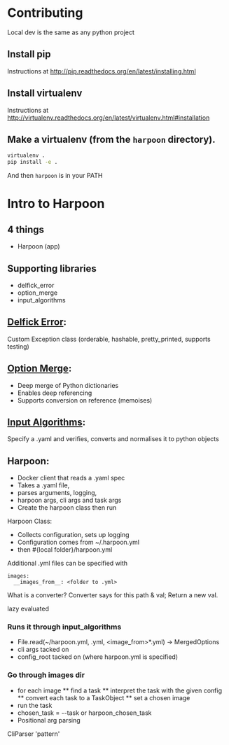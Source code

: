 # Contributing
Local dev is the same as any python project

## Install pip
Instructions at http://pip.readthedocs.org/en/latest/installing.html

## Install virtualenv
Instructions at http://virtualenv.readthedocs.org/en/latest/virtualenv.html#installation

## Make a virtualenv (from the `harpoon` directory).
``` bash
virtualenv .
pip install -e .
```

And then `harpoon` is in your PATH

# Intro to Harpoon

## 4 things
* Harpoon (app)
## Supporting libraries
* delfick_error
* option_merge
* input_algorithms

## [Delfick Error](https://github.com/delfick/delfick_error):
Custom Exception class (orderable, hashable, pretty_printed, supports testing)

## [Option Merge](https://github.com/delfick/option_merge):
* Deep merge of Python dictionaries
* Enables deep referencing
* Supports conversion on reference (memoises)

## [Input Algorithms](https://github.com/delfick/input_algorithms):
Specify a .yaml and verifies, converts and normalises it to python objects

## Harpoon:
* Docker client that reads a .yaml spec
* Takes a .yaml file,
* parses arguments, logging,
* harpoon args, cli args and task args
* Create the harpoon class then run

Harpoon Class:
* Collects configuration, sets up logging
* Configuration comes from ~/.harpoon.yml
* then #{local folder}/harpoon.yml

Additional .yml files can be specified with

```
images:
  __images_from__: <folder to .yml>
```

What is a converter?
Converter says for this path & val; Return a new val.

lazy evaluated

### Runs it through input_algorithms

* File.read(~/harpoon.yml, <local>.yml, <image_from>*.yml) -> MergedOptions
* cli args tacked on
* config_root tacked on (where harpoon.yml is specified)

### Go through images dir
* for each image
** find a task
** interpret the task with the given config
** convert each task to a TaskObject
** set a chosen image
* run the task
* chosen_task = --task or harpoon_chosen_task
* Positional arg parsing

CliParser 'pattern'
